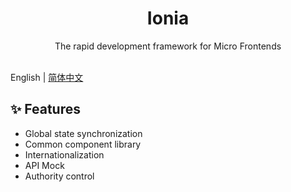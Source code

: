 <h1 align="center">Ionia</h1>

<div align="center">
The rapid development framework for Micro Frontends
</div>
<br/>

English | [简体中文](./README-zh_CN.md)

## ✨ Features

- Global state synchronization
- Common component library
- Internationalization
- API Mock
- Authority control
